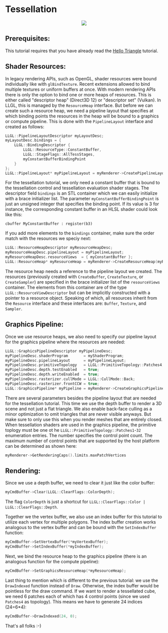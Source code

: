 Tessellation
============

<p align="center"><img src="../Tutorial02_Tessellation.png"/></p>

Prerequisites:
--------------

This tutorial requires that you have already read the [Hello Triangle](../Example_HelloTriangle) tutorial.


Shader Resources:
-----------------
In legacy rendering APIs, such as OpenGL, shader resources were bound individually like with `glBindTexture`. Recent extensions allowed to bind multiple textures or uniform buffers at once. With modern rendering APIs there is only the option to bind one or more heaps of resources. This is either called "descriptor heap" (Direct3D 12) or "descriptor set" (Vulkan). In LLGL, this is managed by the `ResourceHeap` interface. But before we can create such a resource heap, we need a pipeline layout that specifies at which binding points the resources in the heap will be bound to a graphics or compute pipeline. This is done with the `PipelineLayout` interface and created as follows:
```cpp
LLGL::PipelineLayoutDescriptor myLayoutDesc;
myLayoutDesc.bindings = {
    LLGL::BindingDescriptor {
        LLGL::ResourceType::ConstantBuffer,
        LLGL::StageFlags::AllTessStages,
        myConstantBufferBindingPoint
    }
};
LLGL::PipelineLayout* myPipelineLayout = myRenderer->CreatePipelineLayout(myLayoutDesc);
```
For the tessellation tutorial, we only need a constant buffer that is bound to the tessellation control and tessellation evaluation shader stages. The descriptor field `bindings` is an STL container which we can easily initialize with a brace initializer list. The parameter `myConstantBufferBindingPoint` is just an unsigned integer that specifies the binding point. If its value is 3 for instance, the corresponding constant buffer in an HLSL shader could look like this:
```hlsl
cbuffer MyConstantBuffer : register(b3)
```
If you add more elements to the `bindings` container, make sure the order match with the resources we speciy next:
```cpp
LLGL::ResourceHeapDescriptor myResourceHeapDesc;
myResourceHeapDesc.pipelineLayout = myPipelineLayout;
myResourceHeapDesc.resourceViews  = { myConstantBuffer };
LLGL::ResourceHeap* myResourceHeap = myRenderer->CreateResourceHeap(myResourceHeapDesc);
```
The resource heap needs a reference to the pipeline layout we created. The resources (previously created with `CreateBuffer`, `CreateTexture`, or `CreateSampler`) are specified in the brace initializer list of the `resourceViews` container. The elements from this container are of the type `LLGL::ResourceViewDescriptor` but can be implicitly constructed with a pointer to a resource object. Speaking of which, all resources inherit from the `Resource` interface and these interfaces are: `Buffer`, `Texture`, and `Sampler`.


Graphics Pipeline:
------------------

Once we use resource heaps, we also need to specify our pipeline layout for the graphics pipeline where the resources are needed:
```cpp
LLGL::GraphicsPipelineDescriptor myPipelineDesc;
myPipelineDesc.shaderProgram       = myShaderProgram;                   // Vertex, tess-control, tess-evaluation, and fragment shaders
myPipelineDesc.pipelineLayout      = myPipelineLayout;                  // Specify our pipeline layout
myPipelineDesc.primitiveTopology   = LLGL::PrimitiveTopology::Patches4; // Input topology: patches with 4 control points
myPipelineDesc.depth.testEnabled   = true;                              // Enable depth test
myPipelineDesc.depth.writeEnabled  = true;                              // Enable depth writing
myPipelineDesc.rasterizer.cullMode = LLGL::CullMode::Back;              // Enable back-face culling
myPipelineDesc.rasterizer.frontCCW = true;                              // Front facing polygons: counter-clock-wise (CCW) winding
LLGL::GraphicsPipeline* myPipeline = myRenderer->CreateGraphicsPipeline(myPipelineDesc);
```
There are several parameters besides the pipeline layout that are needed for the tessellation tutorial. This time we use the depth buffer to render a 3D scene and not just a flat triangle. We also enable back-face culling as a minor optimization to omit triangles that are never visible anyways. But make sure to only use this when you render meshes that are entirely closed. When tessellation shaders are used in the graphics pipeline, the primitive toplogy must be one ot he `LLGL::PrimitiveTopology::Patches1`-`32` enumeration entries. The number specifies the control point count. The maximum number of control points that are supported by the host platform can be determined as shown here:
```cpp
myRenderer->GetRenderingCaps().limits.maxPatchVertices
```


Rendering:
----------

Since we use a depth buffer, we need to clear it just like the color buffer:
```cpp
myCmdBuffer->Clear(LLGL::ClearFlags::ColorDepth);
```
The flag `ColorDepth` is just a shortcut for `LLGL::ClearFlags::Color | LLGL::ClearFlags::Depth`.

Together we the vertex buffer, we also use an index buffer for this tutorial to utilize each vertex for multiple polygons. The index buffer creation works analogous to the vertex buffer and can be bound with the `SetIndexBuffer` function:
```cpp
myCmdBuffer->SetVertexBuffer(*myVertexBuffer);
myCmdBuffer->SetIndexBuffer(*myIndexBuffer);
```

Next, we bind the resource heap to the graphics pipeline (there is an analogous function for the compute pipeline):
```cpp
myCmdBuffer->SetGraphicsResourceHeap(*myResourceHeap);
```
Last thing to mention which is different to the previous tutorial: we use the `DrawIndexed` function instead of `Draw`. Otherwise, the index buffer would be pointless for the draw command. If we want to render a tessellated cube, we need 6 patches each of which has 4 control points (since we used `Patches4` as topology). This means we have to generate 24 indices (24=6*4):
```cpp
myCmdBuffer->DrawIndexed(24, 0);
```


That's all folks :-)


